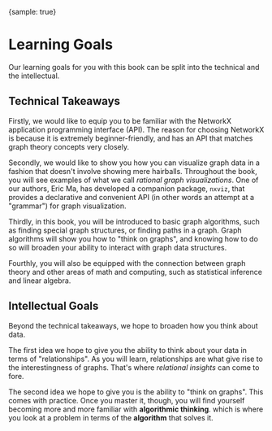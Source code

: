 {sample: true}

# Learning Goals

Our learning goals for you with this book
can be split into the technical and the intellectual.

## Technical Takeaways

Firstly, we would like to equip you to be familiar
with the NetworkX application programming interface (API).
The reason for choosing NetworkX is because
it is extremely beginner-friendly,
and has an API that matches graph theory concepts very closely.

Secondly, we would like to show you how you can visualize graph data
in a fashion that doesn't involve showing mere hairballs.
Throughout the book, you will see examples of what we call
_rational graph visualizations_.
One of our authors, Eric Ma, has developed a companion package, `nxviz`,
that provides a declarative and convenient API
(in other words an attempt at a "grammar")
for graph visualization.

Thirdly, in this book, you will be introduced to basic graph algorithms,
such as finding special graph structures,
or finding paths in a graph.
Graph algorithms will show you how to "think on graphs",
and knowing how to do so will broaden your ability to interact with
graph data structures.

Fourthly, you will also be equipped with the connection between graph theory
and other areas of math and computing,
such as statistical inference and linear algebra.

## Intellectual Goals

Beyond the technical takeaways,
we hope to broaden how you think about data.

The first idea we hope to give you
the ability to think about your data
in terms of "relationships".
As you will learn,
relationships are what give rise to the interestingness of graphs.
That's where _relational insights_ can come to fore.

The second idea we hope to give you
is the ability to "think on graphs".
This comes with practice.
Once you master it, though,
you will find yourself becoming more and more familiar
with **algorithmic thinking**.
which is where you look at a problem
in terms of the **algorithm** that solves it.
